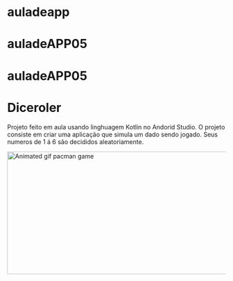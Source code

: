 ﻿# auladeapp
# auladeAPP05
# auladeAPP05
# Diceroler

Projeto feito em aula usando linghuagem Kotlin no Andorid Studio.
  O projeto consiste em criar uma aplicação que simula um dado sendo jogado. Seus numeros de 1 á 6 são decididos aleatoriamente.
  
  
  <img src="gif/pacman_game.gif" alt="Animated gif pacman game" height="282px" width="637">
